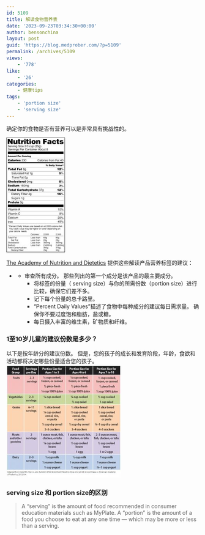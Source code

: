 ```yaml
---
id: 5109
title: 解读食物营养表
date: '2023-09-23T03:34:30+00:00'
author: bensonchina
layout: post
guid: 'https://blog.medprober.com/?p=5109'
permalink: /archives/5109
views:
    - '778'
like:
    - '26'
categories:
    - 健康tips
tags:
    - 'portion size'
    - 'serving size'
---
```


确定你的食物是否有营养可以是非常具有挑战性的。

![](/assets/uploads/2018/01/FDA_Nutrition_Facts_Label_2006-153x300.jpg)

[The Academy of Nutrition and Dietetics](https://en.wikipedia.org/wiki/Academy_of_Nutrition_and_Dietetics) 提供这些解读产品营养标签的建议：

- - 审查所有成分。 那些列出的第一个成分是该产品的最主要成分。
    - 将标签的份量（ serving size）与你的所需份数（portion size）进行比较，确保它们差不多。
    - 记下每个份量的总卡路里。
    - “Percent Daily Values”描述了食物中每种成分的建议每日需求量。 确保你不要过度饱和脂肪，盐或糖。
    - 每日摄入丰富的维生素，矿物质和纤维。

### 1至10岁儿童的建议份数是多少？

以下是按年龄分的建议份数。 但是，您的孩子的成长和发育阶段，年龄，食欲和活动都将决定哪些份量适合您的孩子。  
![](/assets/uploads/2018/01/energybalance_portionsize_chart-300x296.jpg)

### serving size 和 portion size的区别

> A “serving” is the amount of food recommended in consumer education materials such as MyPlate. A “portion” is the amount of a food you choose to eat at any one time — which may be more or less than a serving.